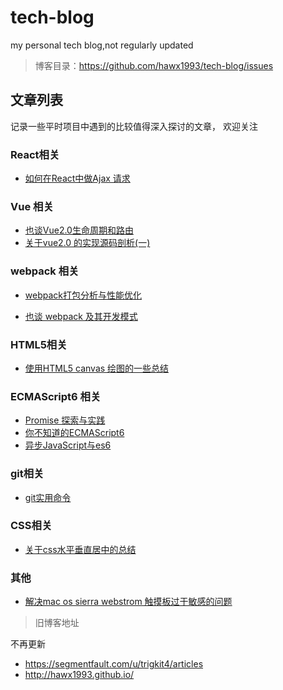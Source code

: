 # tech-blog
my personal tech blog,not regularly updated

>博客目录：https://github.com/hawx1993/tech-blog/issues


## 文章列表

记录一些平时项目中遇到的比较值得深入探讨的文章， 欢迎关注

### React相关

- [如何在React中做Ajax 请求](https://github.com/hawx1993/tech-blog/issues/1)

### Vue 相关

- [也谈Vue2.0生命周期和路由](https://github.com/hawx1993/tech-blog/issues/6)
- [关于vue2.0 的实现源码剖析(一)](https://github.com/hawx1993/tech-blog/issues/11)

### webpack 相关

- [webpack打包分析与性能优化](https://github.com/hawx1993/tech-blog/issues/3)

- [也谈 webpack 及其开发模式](https://github.com/hawx1993/tech-blog/issues/4)

### HTML5相关

- [使用HTML5 canvas 绘图的一些总结](https://github.com/hawx1993/tech-blog/issues/5)

### ECMAScript6 相关

- [Promise 探索与实践](https://github.com/hawx1993/tech-blog/issues/7)
- [你不知道的ECMAScript6 ](https://github.com/hawx1993/tech-blog/issues/9)
- [异步JavaScript与es6](https://github.com/hawx1993/tech-blog/issues/10)

### git相关

- [git实用命令](https://github.com/hawx1993/tech-blog/issues/8)

### CSS相关

- [关于css水平垂直居中的总结](https://github.com/hawx1993/tech-blog/issues/12)

### 其他


- [解决mac os sierra webstrom 触摸板过于敏感的问题](https://github.com/hawx1993/tech-blog/issues/2)



>旧博客地址

不再更新

- https://segmentfault.com/u/trigkit4/articles
- http://hawx1993.github.io/
